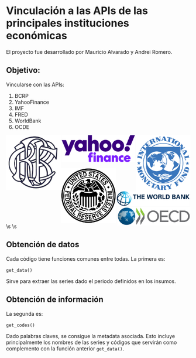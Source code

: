 # Vinculación a las APIs de las principales instituciones económicas
El proyecto fue desarrollado por Mauricio Alvarado y Andrei Romero.

## Objetivo:
Vincularse con las APIs:
1. BCRP
2. YahooFinance
3. IMF
4. FRED
5. WorldBank
6. OCDE


<p align="center">
      <img src="figures/bcrp-logo.png" width="150" align="left">
      <img src="figures/yahoo-finance-logo.png" width="200">
      <img src="figures/imf-logo.png" width="150" align="right">
</p>
<p align="center">
      <img src="figures/fred-logo.png" width="150" align="left">
      <img src="figures/world-bank-logo.png" width="200">
      <img src="figures/ocde-logo.png" width="200" align="right">
</p>

\s
\s
## Obtención de datos
Cada código tiene funciones comunes entre todas. La primera es:
```
get_data()
```
Sirve para extraer las series dado el periodo definidos en los insumos.

## Obtención de información
La segunda es: 
```
get_codes()
```
Dado palabras claves, se consigue la metadata asociada. Esto incluye principalmente los nombres de las series y códigos que servirán como complemento con la función anterior `get_data()`.


